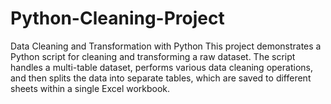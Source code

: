 # Python-Cleaning-Project
Data Cleaning and Transformation with Python
This project demonstrates a Python script for cleaning and transforming a raw dataset. The script handles a multi-table dataset, performs various data cleaning operations, and then splits the data into separate tables, which are saved to different sheets within a single Excel workbook.
